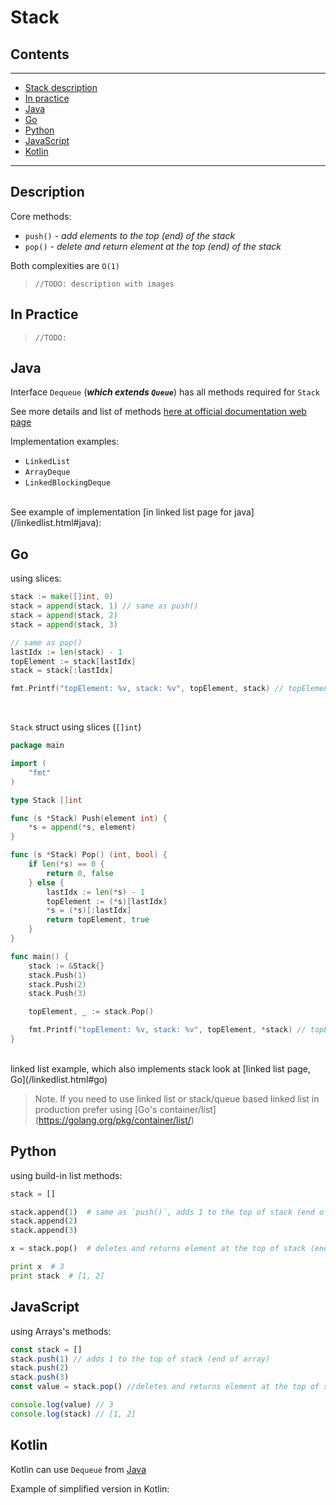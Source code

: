 # Stack

## Contents
---

- [Stack description](#description)
- [In practice](#practice)
- [Java](#java)
- [Go](#go)
- [Python](#python)
- [JavaScript](#javascript)
- [Kotlin](#kotlin)

---

<div id="description"/>

## Description
Core methods:

- `push()` - _add elements to the top (end) of the stack_ 
- `pop()` - _delete and return element at the top (end) of the stack_

Both complexities are `O(1)`

> ``//TODO: description with images``


<div id="practice"/>

## In Practice 
> ``//TODO: ``


<div id="java"/>

## Java
Interface `Dequeue` (**_which extends `Queue`_**) has all methods required for `Stack`

See more details and list of methods [here at official documentation web page](https://docs.oracle.com/javase/8/docs/api/java/util/Deque.html)

Implementation examples:

- `LinkedList` 
- `ArrayDeque`  
- `LinkedBlockingDeque`

<br/>
See example of implementation [in linked list page for java](/linkedlist.html#java):



<div id="go"/>

## Go
using slices:
```go
stack := make([]int, 0)
stack = append(stack, 1) // same as push()
stack = append(stack, 2)
stack = append(stack, 3)

// same as pop()
lastIdx := len(stack) - 1
topElement := stack[lastIdx]
stack = stack[:lastIdx]

fmt.Printf("topElement: %v, stack: %v", topElement, stack) // topElement: 3, stack: [1 2]
```

<br/>

`Stack` struct using slices (`[]int`)
```go
package main

import (
	"fmt"
)

type Stack []int

func (s *Stack) Push(element int) {
	*s = append(*s, element)
}

func (s *Stack) Pop() (int, bool) {
	if len(*s) == 0 {
		return 0, false
	} else {
		lastIdx := len(*s) - 1
		topElement := (*s)[lastIdx]
		*s = (*s)[:lastIdx]
		return topElement, true
	}
}

func main() {
	stack := &Stack{}
	stack.Push(1)
	stack.Push(2)
	stack.Push(3)

	topElement, _ := stack.Pop()

	fmt.Printf("topElement: %v, stack: %v", topElement, *stack) // topElement: 3, stack: [1 2]
}
```



<br/>
linked list example, which also implements stack look at [linked list page, Go](/linkedlist.html#go)

> Note. If you need to use linked list or stack/queue based linked list in production prefer using [Go's container/list] (https://golang.org/pkg/container/list/)


<div id="python"/>

## Python
using build-in list methods:

```python
stack = []

stack.append(1)  # same as `push()`, adds 1 to the top of stack (end of list)
stack.append(2)
stack.append(3)

x = stack.pop()  # deletes and returns element at the top of stack (end of list)

print x  # 3
print stack  # [1, 2]
```

<div id="javascript"/>

## JavaScript
using Arrays's methods:
```javascript
const stack = []
stack.push(1) // adds 1 to the top of stack (end of array)
stack.push(2)
stack.push(3)
const value = stack.pop() //deletes and returns element at the top of stack (end of array)

console.log(value) // 3
console.log(stack) // [1, 2]
```



<div id="kotlin"/>

## Kotlin
Kotlin can use `Dequeue` from [Java](#java)

Example of simplified version in Kotlin:
<script src="https://gist.github.com/agapeteo/15d80043e9b1454a7d57e102ea849ef4.js"></script>